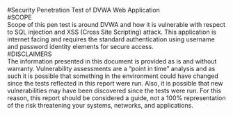#Security Penetration Test of DVWA Web Application<br />
#SCOPE<br />
Scope of this pen test is around DVWA and how it is vulnerable with respect to SQL injection and XSS (Cross Site Scripting) attack. This application is internet facing and requires the standard authentication using username and password identity elements for secure access.<br />
#DISCLAIMERS<br />
The information presented in this document is provided as is and without warranty. Vulnerability assessments are a “point in time” analysis and as such it is possible that something in the environment could have changed since the tests reflected in this report were run. Also, it is possible that new vulnerabilities may have been discovered since the tests were run. For this reason, this report should be considered a guide, not a 100% representation of the risk threatening your systems, networks, and applications.<br />
